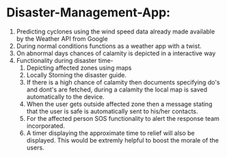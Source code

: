 # Disaster-Management-App:
1. Predicting cyclones using the wind speed data already made available by the Weather API from Google
2. During normal conditions functions as a weather app with a twist. 
3. On abnormal days chances of calamity is depicted in a interactive way
4. Functionality during disaster time-
     1. Depicting affected zones using maps
     2. Locally Storning the disaster guide. 
     3. If there is a  high chance of calamity then documents specifying do's and dont's are fetched, during a calamity  the local map is saved automatically to the device. 
     4. When the user gets outside affected zone then a message stating that the user is safe is automatically sent to his/her contacts.
     5. For the affected person SOS functionality to alert the response team incorporated.
     6. A timer displaying the approximate time to relief will also be displayed. This would be extremly helpful to boost the morale of the users.
